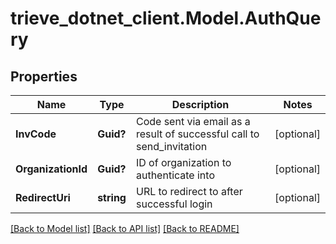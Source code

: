 # trieve_dotnet_client.Model.AuthQuery

## Properties

Name | Type | Description | Notes
------------ | ------------- | ------------- | -------------
**InvCode** | **Guid?** | Code sent via email as a result of successful call to send_invitation | [optional] 
**OrganizationId** | **Guid?** | ID of organization to authenticate into | [optional] 
**RedirectUri** | **string** | URL to redirect to after successful login | [optional] 

[[Back to Model list]](../README.md#documentation-for-models) [[Back to API list]](../README.md#documentation-for-api-endpoints) [[Back to README]](../README.md)

